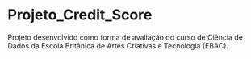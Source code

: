 # Projeto_Credit_Score
Projeto desenvolvido como forma de avaliação do curso de Ciência de Dados da Escola Britânica de Artes Criativas e Tecnologia (EBAC).
